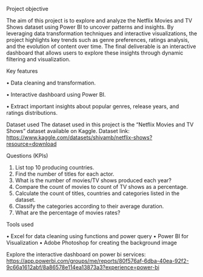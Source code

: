 Project objective

The aim of this project is to explore and analyze the Netflix Movies and TV Shows dataset using Power BI to uncover patterns and insights.
By leveraging data transformation techniques and interactive visualizations, the project highlights key trends such as genre preferences, ratings analysis, and the evolution of content over time.
The final deliverable is an interactive dashboard that allows users to explore these insights through dynamic filtering and visualization.

Key features

•	Data cleaning and transformation.

•	Interactive dashboard using Power BI.

•	Extract important insights about popular genres, release years, and ratings distributions.

Dataset used
The dataset used in this project is the “Netflix Movies and TV Shows” dataset available on Kaggle.
Dataset link: https://www.kaggle.com/datasets/shivamb/netflix-shows?resource=download

Questions (KPIs)
1.	List top 10 producing countries.
2.	Find the number of titles for each actor.
3.	What is the number of movies/TV shows produced each year?
4.	Compare the count of movies to count of TV shows as a percentage.
5.	Calculate the count of titles, countries and categories listed in the dataset.
6.	Classify the categories according to their average duration.
7.	What are the percentage of movies rates?

Tools used 

•	Excel for data cleaning using functions and power query
•	Power BI for Visualization 
•	Adobe Photoshop for creating the background image

Explore the interactive dashboard on power bi services:
 https://app.powerbi.com/groups/me/reports/80f576af-6dba-40ea-92f2-9c66a1612abf/8a86578e114ea13873a3?experience=power-bi
